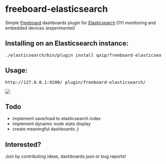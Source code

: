 # freeboard-elasticsearch
Simple [Freeboard](https://github.com/Freeboard/freeboard) dashboards plugin for [Elasticsearch](https://github.com/elastic/elasticsearch) DYI monitoring and embedded devices _(experimental)_


## Installing on an Elasticsearch instance:
<pre>
./elasticsearch/bin/plugin install qxip/freeboard-elasticsearch/
</pre>

## Usage:
<pre>
http://127.0.0.1:9200/_plugin/freeboard-elasticsearch/
</pre>

![](http://i.imgur.com/GhgKOVW.png?1)


## Todo

* implement save/load to elasticsearch index
* implement dynamic node stats display
* create meaningful dashboards ;)

## Interested?
Join by contributing ideas, dashboards json or bug reports!

